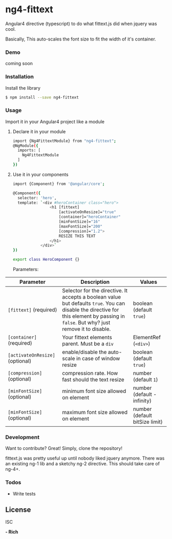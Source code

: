 # ng4-fittext

Angular4 directive (typescript) to do what fittext.js did when jquery was cool.

Basically, This auto-scales the font size to fit the width of it's container. 


### Demo

coming soon

### Installation

Install the library
```sh
$ npm install --save ng4-fittext
```

### Usage

Import it in your Angular4 project like a module

1) Declare it in your module
    ```sh
    import {Ng4FittextModule} from "ng4-fittext";
    @NgModule({
      imports: [
        Ng4FittextModule
      ]
    })
    
    ```
    
2) Use it in your components
    ```sh
   import {Component} from '@angular/core';
   
    @Component({
      selector: 'hero',
      template: `<div #heroContainer class="hero">
                    <h1 [fittext]
                        [activateOnResize]="true" 
                        [container]="heroContainer"
                        [minFontSize]="16"
                        [maxFontSize]="200"
                        [compression]="1.2">
                        RESIZE THIS TEXT
                    </h1>
                </div>`
    })
    
    export class HeroComponent {}
    ```

   Parameters:
    
  | Parameter | Description | Values |
  | --- | --- | --- |
  | `[fittext]` (required) | Selector for the directive. It accepts a boolean value but defaults `true`. You can disable the directive for this element by passing in `false`. But why? just remove it to disable. | boolean (default `true`)
  | `[container]` (required) | Your fittext elements parent. Must be a `div` | ElementRef (`<div>`)
  | `[activateOnResize]` (optional) | enable/disable the auto-scale in case of window resize | boolean (default `true`)
  | `[compression]` (optional) | compression rate. How fast should the text resize | number (default `1`)
  | `[minFontSize]` (optional) | minimum font size allowed on element | number (default -infinity)
  | `[minFontSize]` (optional) | maximum font size allowed on element | number (default bitSize limit)


### Development

Want to contribute? Great!
Simply, clone the repository!

fittext.js was pretty useful up until nobody liked jquery anymore. There was an existing ng-1 lib and a sketchy ng-2 directive. This should take care of ng-4+.

### Todos

 - Write tests

License
----

ISC


**- Rich**
  